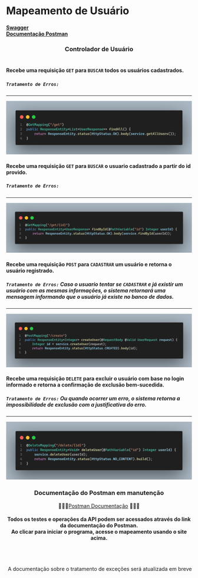# Mapeamento de Usuário
#### [Swagger](http://localhost:8080/swagger-ui/index.html) <br> [Documentação Postman](https://documenter.getpostman.com/view/38340143/2sAY4vi3vF) 

### <div align="center">Controlador de Usuário</div><br>

#### Recebe uma requisição `GET` para `BUSCAR` todos os usuários cadastrados.
##### `Tratamento de Erros:` 
---
<img src="./images/findAll.png">

<br>

#### Recebe uma requisição `GET` para `BUSCAR` o usuario cadastrado a partir do id provido.
##### `Tratamento de Erros:` 
---
<img src="./images/findById.png">

<br>

#### Recebe uma requisição `POST` para `CADASTRAR` um usuário e retorna o usuário registrado.
##### `Tratamento de Erros:` Caso o usuario tentar se `CADASTRAR` e já existir um usuário com as mesmas informações, o sistema retornará uma mensagem informando que o usuário já existe no banco de dados.
---
<img src="./images/createUser.png">

<br>

#### Recebe uma requisição `DELETE` para excluir o usuário com base no login informado e retorna a confirmação de exclusão bem-sucedida.
##### `Tratamento de Erros:` Ou quando ocorrer um erro, o sistema retorna a impossibilidade de exclusão com a justificativa do erro.
---
<img src="./images/deleteUser.png">
</div>

### <div align="center">Documentação do Postman em manutenção</div>

<div align="center">

👨🏾‍🔧[Postman Documentação](https://documenter.getpostman.com/view/38340143/2sAY4vi3vF) 👨🏾‍🔧 

#### Todos os testes e operações da API podem ser acessados através do link da documentação do Postman.<br>Ao clicar para iniciar o programa, acesse o mapeamento usando o site acima.
</div>

<br><br><div align="right">A documentação sobre o tratamento de exceções será atualizada em breve</div>